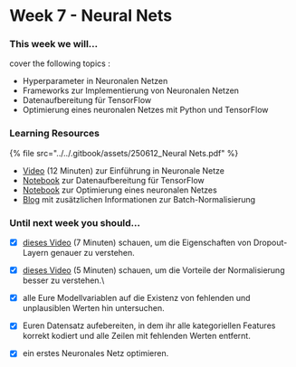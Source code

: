 # Week 7 - Neural Nets

### This week we will...

cover the following topics :

* Hyperparameter in Neuronalen Netzen
* Frameworks zur Implementierung von Neuronalen Netzen
* Datenaufbereitung für TensorFlow
* Optimierung eines neuronalen Netzes mit Python und TensorFlow

### Learning Resources

{% file src="../../.gitbook/assets/250612_Neural Nets.pdf" %}

* [Video](https://www.youtube.com/watch?v=GvQwE2OhL8I) (12 Minuten) zur Einführung in Neuronale Netze
* [Notebook](https://colab.research.google.com/github/opencampus-sh/einfuehrung-in-data-science-und-ml/blob/main/Neuronale%20Netze/neural_net_data_preparation.ipynb) zur Datenaufbereitung für TensorFlow
* [Notebook](https://colab.research.google.com/github/opencampus-sh/einfuehrung-in-data-science-und-ml/blob/main/Neuronale%20Netze/neural_net_estimation.ipynb) zur Optimierung eines neuronalen Netzes
* [Blog](https://www.kdnuggets.com/2018/06/batch-normalization-neural-networks.html) mit zusätzlichen Informationen zur Batch-Normalisierung

### Until next week you should...

* [x] [dieses ](https://www.youtube.com/watch?v=ARq74QuavAo\&list=PLkDaE6sCZn6Hn0vK8co82zjQtt3T2Nkqc\&index=7)[Video](https://www.youtube.com/watch?v=ARq74QuavAo\&list=PLkDaE6sCZn6Hn0vK8co82zjQtt3T2Nkqc\&index=7) (7 Minuten) schauen, um die Eigenschaften von Dropout-Layern genauer zu verstehen.
* [x] [dieses ](https://www.youtube.com/watch?v=FDCfw-YqWTE\&list=PLkDaE6sCZn6Hn0vK8co82zjQtt3T2Nkqc\&index=9)[Video](https://www.youtube.com/watch?v=FDCfw-YqWTE\&list=PLkDaE6sCZn6Hn0vK8co82zjQtt3T2Nkqc\&index=9) (5 Minuten) schauen, um die Vorteile der Normalisierung besser zu verstehen.\

* [x] alle Eure Modellvariablen auf die Existenz von fehlenden und unplausiblen Werten hin untersuchen.
* [x] Euren Datensatz aufebereiten, in dem ihr alle kategoriellen Features korrekt kodiert und alle Zeilen mit fehlenden Werten entfernt.
* [x] ein erstes Neuronales Netz optimieren.
